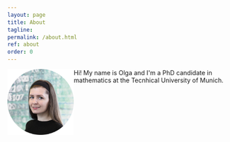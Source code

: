 ```yaml
---
layout: page
title: About
tagline: 
permalink: /about.html
ref: about
order: 0
---
```


<img align="left" src="assets/images/olga4.jpg" width="150" height="150" id="hp">
Hi! My name is Olga and I'm a PhD candidate in mathematics at the Tecnhical University of Munich.
<br>
<br>
<br>
<br>
<br>







<!---
[Go to the Home Page]({{ '/' | absolute_url }})
![image](/assets/images/numbers14.jpg)
-->
